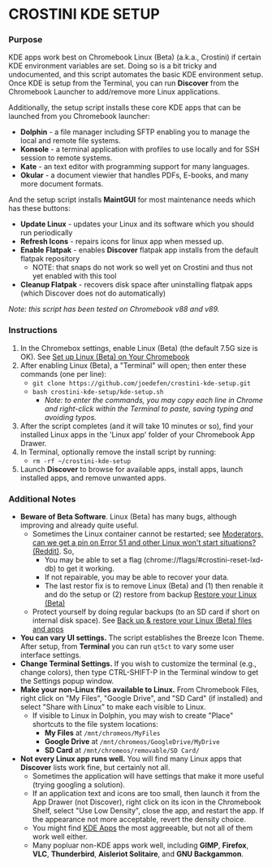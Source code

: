 # CROSTINI KDE SETUP #
### Purpose ###
KDE apps work best on Chromebook Linux (Beta) (a.k.a., Crostini) if certain KDE environment variables are set.
Doing so is a bit tricky and undocumented, and this script automates the basic KDE environment setup.
Once KDE is setup from the Terminal, you can run **Discover** from the Chromebook Launcher to add/remove more Linux applications.

Additionally, the setup script installs these core KDE apps that can be launched from you Chromebook launcher:
* **Dolphin** - a file manager including SFTP enabling you to manage the local and remote file systems.
* **Konsole** - a terminal application with profiles to use locally and for SSH session to remote systems.
* **Kate** - an text editor with programming support for many languages.
* **Okular** - a document viewier that handles PDFs, E-books, and many more document formats.

And the setup script installs **MaintGUI** for most maintenance needs which has these buttons:
* **Update Linux** - updates your Linux and its software which you should run periodically
* **Refresh Icons** - repairs icons for linux app when messed up.
* **Enable Flatpak** - enables **Discover** flatpak app installs from the default flatpak repository
	* NOTE: that snaps do not work so well yet on Crostini and thus not yet enabled with this tool
* **Cleanup Flatpak** - recovers disk space after uninstalling flatpak apps (which Discover does not do automatically)

*Note: this script has been tested on Chromebook v88 and v89.*


### Instructions ###

1. In the Chromebox settings, enable Linux (Beta) (the default 7.5G size is OK). See [Set up Linux (Beta) on Your Chromebook](https://support.google.com/chromebook/answer/9145439?p=chromebook_linuxapps&b=hatch-signed-mp-v6keys&visit_id=637506510150436611-3956044416&rd=1)
1. After enabling Linux (Beta), a "Terminal" will open;  then enter these commands (one per line):
	* `git clone https://github.com/joedefen/crostini-kde-setup.git`
	* `bash crostini-kde-setup/kde-setup.sh`
		* *Note: to enter the commands, you may copy each line in Chrome and right-click within the Terminal to paste, saving typing and avoiding typos.*
1. After the script completes (and it will take 10 minutes or so), find your installed Linux apps in the 'Linux app' folder of your Chromebook App Drawer.
1. In Terminal, optionally remove the install script by running:
	* `rm -rf ~/crostini-kde-setup`
1. Launch **Discover** to browse for available apps, install apps, launch installed apps, and remove unwanted apps.

### Additional Notes ###
* **Beware of Beta Software**.  Linux (Beta) has many bugs, although improving and already quite useful.
	* Sometimes the Linux container cannot be restarted; see [Moderators, can we get a pin on Error 51 and other Linux won't start situations?(Reddit)](https://www.reddit.com/r/Crostini/comments/ljdbck/moderators_can_we_get_a_pin_on_error_51_and_other/). So,
		* You may be able to set a flag (chrome://flags/#crostini-reset-lxd-db) to get it working.
		* If not repairable, you may be able to recover your data.
		* The last restor fix is to remove Linux (Beta) and (1) then renable it and do the setup or (2) restore from backup [Restore your Linux (Beta)](https://support.google.com/chromebook/answer/9592813?hl=en)
	* Protect yourself by doing regular backups (to an SD card if short on internal disk space).  See [Back up & restore your Linux (Beta) files and apps](https://support.google.com/chromebook/answer/9592813?hl=en)
* **You can vary UI settings.** The script establishes the Breeze Icon Theme.  After setup, from **Terminal** you can run `qt5ct` to vary some user interface settings.
* **Change Terminal Settings.** If you wish to customize the terminal (e.g., change colors), then type CTRL-SHIFT-P in the Terminal window to get the Settings popup window.
* **Make your non-Linux files available to Linux.** From Chromebook Files, right click on "My Files", "Google Drive", and "SD Card" (if installed) and select "Share with Linux" to make each visible to Linux.
	* If visible to Linux in Dolphin, you may wish to create "Place" shortcuts to the file system locations:
		* **My Files** at `/mnt/chromeos/MyFiles`
		* **Google Drive** at `/mnt/chromeos/GoogleDrive/MyDrive`
		* **SD Card** at `/mnt/chromeos/removable/SD Card/`
* **Not every Linux app runs well.** You will find many Linux apps that **Discover** lists work fine, but certainly not all.
	* Sometimes the application will have settings that make it more useful (trying googling a solution).
	* If an application text and icons are too small, then launch it from the App Drawer (not Discover), right click on its icon in the Chromebook Shelf, select "Use Low Density", close the app, and restart the app.  If the appearance not more acceptable, revert the density choice.
	* You might find [KDE Apps](https://apps.kde.org/) the most aggreeable, but not all of them work well either.
	* Many popluar non-KDE apps work well, including **GIMP**, **Firefox**, **VLC**, **Thunderbird**, **Aisleriot Solitaire**, and **GNU Backgammon**.
